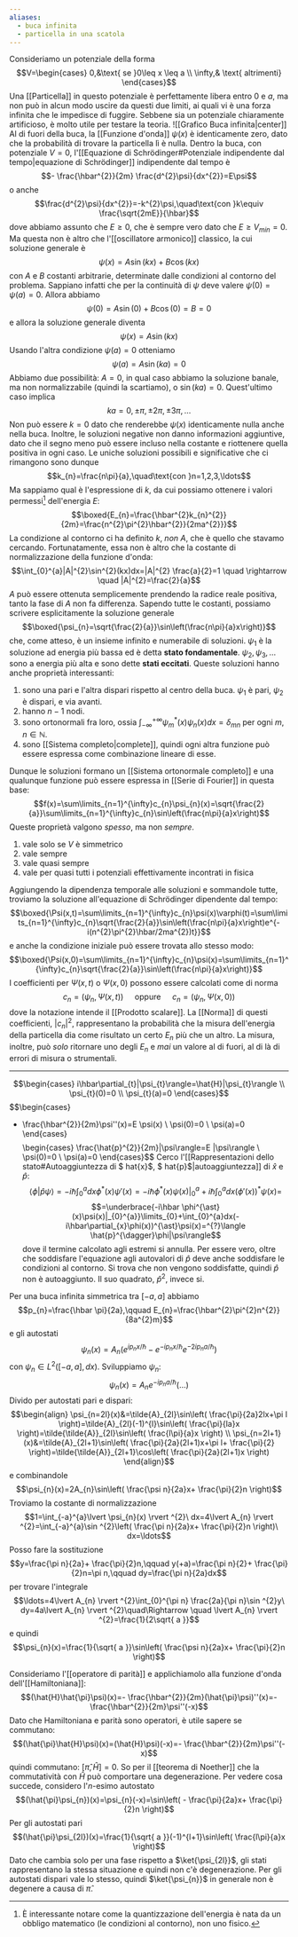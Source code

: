 ```yaml
---
aliases:
  - buca infinita
  - particella in una scatola
---
```

Consideriamo un potenziale della forma
$$V=\begin{cases}
0,&\text{ se }0\leq x \leq a \\
\infty,& \text{ altrimenti}
\end{cases}$$
Una [[Particella]] in questo potenziale è perfettamente libera entro $0$ e $a$, ma non può in alcun modo uscire da questi due limiti, ai quali vi è una forza infinita che le impedisce di fuggire. Sebbene sia un potenziale chiaramente artificioso, è molto utile per testare la teoria.
![[Grafico Buca infinita|center]]
Al di fuori della buca, la [[Funzione d'onda]] $\psi(x)$ è identicamente zero, dato che la probabilità di trovare la particella lì è nulla. Dentro la buca, con potenziale $V=0$, l'[[Equazione di Schrödinger#Potenziale indipendente dal tempo|equazione di Schrödinger]] indipendente dal tempo è
$$- \frac{\hbar^{2}}{2m} \frac{d^{2}\psi}{dx^{2}}=E\psi$$
o anche
$$\frac{d^{2}\psi}{dx^{2}}=-k^{2}\psi,\quad\text{con }k\equiv \frac{\sqrt{2mE}}{\hbar}$$
dove abbiamo assunto che $E\geq0$, che è sempre vero dato che $E\geq V_{min}=0$. Ma questa non è altro che l'[[oscillatore armonico]] classico, la cui soluzione generale è
$$\psi(x)=A\sin(kx)+B\cos(kx)$$
con $A$ e $B$ costanti arbitrarie, determinate dalle condizioni al contorno del problema. Sappiano infatti che per la continuità di $\psi$ deve valere $\psi(0)=\psi(a)=0$. Allora abbiamo
$$\psi(0)=A\sin(0)+B\cos(0)=B=0$$
e allora la soluzione generale diventa
$$\psi(x)=A\sin(kx)$$
Usando l'altra condizione $\psi(a)=0$ otteniamo
$$\psi(a)=A\sin(ka)=0$$
Abbiamo due possibilità: $A=0$, in qual caso abbiamo la soluzione banale, ma non normalizzabile (quindi la scartiamo), o $\sin(ka)=0$. Quest'ultimo caso implica
$$ka=0,\pm\pi,\pm2\pi,\pm3\pi,\ldots$$
Non può essere $k=0$ dato che renderebbe $\psi(x)$ identicamente nulla anche nella buca. Inoltre, le soluzioni negative non danno informazioni aggiuntive, dato che il segno meno può essere incluso nella costante e riottenere quella positiva in ogni caso. Le uniche soluzioni possibili e significative che ci rimangono sono dunque
$$k_{n}=\frac{n\pi}{a},\quad\text{con }n=1,2,3,\ldots$$
Ma sappiamo qual è l'espressione di $k$, da cui possiamo ottenere i valori permessi[^1] dell'energia $E$:
$$\boxed{E_{n}=\frac{\hbar^{2}k_{n}^{2}}{2m}=\frac{n^{2}\pi^{2}\hbar^{2}}{2ma^{2}}}$$
La condizione al contorno ci ha definito $k$, *non* $A$, che è quello che stavamo cercando. Fortunatamente, essa non è altro che la costante di normalizzazione della funzione d'onda:
$$\int_{0}^{a}|A|^{2}\sin^{2}(kx)dx=|A|^{2} \frac{a}{2}=1 \quad \rightarrow \quad |A|^{2}=\frac{2}{a}$$
$A$ può essere ottenuta semplicemente prendendo la radice reale positiva, tanto la fase di $A$ non fa differenza. Sapendo tutte le costanti, possiamo scrivere esplicitamente la soluzione generale
$$\boxed{\psi_{n}=\sqrt{\frac{2}{a}}\sin\left(\frac{n\pi}{a}x\right)}$$
che, come atteso, è un insieme infinito e numerabile di soluzioni. $\psi_{1}$ è la soluzione ad energia più bassa ed è detta **stato fondamentale**. $\psi_{2},\psi_{3},\ldots$ sono a energia più alta e sono dette **stati eccitati**. Queste soluzioni hanno anche proprietà interessanti:
1. sono una pari e l'altra dispari rispetto al centro della buca. $\psi_{1}$ è pari, $\psi_{2}$ è dispari, e via avanti.
2. hanno $n-1$ nodi.
3. sono ortonormali fra loro, ossia $\int_{-\infty}^{+\infty}\psi_{m}^{*}(x)\psi_{n}(x)dx=\delta_{mn}$ per ogni $m, n\in\mathbb{N}$.
4. sono [[Sistema completo|complete]], quindi ogni altra funzione può essere espressa come combinazione lineare di esse.

Dunque le soluzioni formano un [[Sistema ortonormale completo]] e una qualunque funzione può essere espressa in [[Serie di Fourier]] in questa base:
$$f(x)=\sum\limits_{n=1}^{\infty}c_{n}\psi_{n}(x)=\sqrt{\frac{2}{a}}\sum\limits_{n=1}^{\infty}c_{n}\sin\left(\frac{n\pi}{a}x\right)$$
Queste proprietà valgono *spesso*, ma non *sempre*.
1. vale solo se $V$ è simmetrico
2. vale sempre
3. vale quasi sempre
4. vale per quasi tutti i potenziali effettivamente incontrati in fisica

Aggiungendo la dipendenza temporale alle soluzioni e sommandole tutte, troviamo la soluzione all'equazione di Schrödinger dipendente dal tempo:
$$\boxed{\Psi(x,t)=\sum\limits_{n=1}^{\infty}c_{n}\psi(x)\varphi(t)=\sum\limits_{n=1}^{\infty}c_{n}\sqrt{\frac{2}{a}}\sin\left(\frac{n\pi}{a}x\right)e^{-i(n^{2}\pi^{2}\hbar/2ma^{2})t}}$$
e anche la condizione iniziale può essere trovata allo stesso modo:
$$\boxed{\Psi(x,0)=\sum\limits_{n=1}^{\infty}c_{n}\psi(x)=\sum\limits_{n=1}^{\infty}c_{n}\sqrt{\frac{2}{a}}\sin\left(\frac{n\pi}{a}x\right)}$$
I coefficienti per $\Psi(x,t)$ o $\Psi(x,0)$ possono essere calcolati come di norma
$$c_{n}=(\psi_{n},\Psi(x,t))\quad\text{ oppure }\quad c_{n}=(\psi_{n},\Psi(x,0))$$
dove la notazione intende il [[Prodotto scalare]]. La [[Norma]] di questi coefficienti, $|c_{n}|^{2}$, rappresentano la probabilità che la misura dell'energia della particella dia come risultato un certo $E_{n}$ più che un altro. La misura, inoltre, può *solo* ritornare uno degli $E_{n}$ e *mai* un valore al di fuori, al di là di errori di misura o strumentali.

---
$$\begin{cases}
i\hbar\partial_{t}|\psi_{t}\rangle=\hat{H}|\psi_{t}\rangle \\
\psi_{t}(0)=0 \\
\psi_{t}(a)=0
\end{cases}$$
$$\begin{cases}
- \frac{\hbar^{2}}{2m}\psi''(x)=E \psi(x) \\
\psi(0)=0 \\
\psi(a)=0
\end{cases}$$
$$\begin{cases}
\frac{\hat{p}^{2}}{2m}|\psi\rangle=E |\psi\rangle \\
\psi(0)=0 \\
\psi(a)=0
\end{cases}$$
Cerco l'[[Rappresentazioni dello stato#Autoaggiuntezza di $ hat{x}$, $ hat{p}$|autoaggiuntezza]] di $\hat{x}$ e $\hat{p}$:
$$\langle \phi|\hat{p}\psi\rangle=-i\hbar\int_{0}^{a}dx \phi^{\ast}(x)\psi'(x)=-i\hbar \phi^{\ast}(x)\psi(x)|^{a}_{0}+i\hbar\int_{0}^{a}dx (\phi'(x))^{\ast}\psi(x)=$$
$$=\underbrace{-i\hbar \phi^{\ast}(x)\psi(x)|_{0}^{a}}\limits_{0}+\int_{0}^{a}dx(-i\hbar\partial_{x}\phi(x))^{\ast}\psi(x)=^{?}\langle \hat{p}^{\dagger}\phi|\psi\rangle$$
dove il termine calcolato agli estremi si annulla. Per essere vero, oltre che soddisfare l'equazione agli autovalori di $\hat{p}$ deve anche soddisfare le condizioni al contorno. Si trova che non vengono soddisfatte, quindi $\hat{p}$ non è autoaggiunto. Il suo quadrato, $\hat{p}^{2}$, invece si.



Per una buca infinita simmetrica tra $[-a,a]$ abbiamo
$$p_{n}=\frac{\hbar \pi}{2a},\qquad E_{n}=\frac{\hbar^{2}\pi^{2}n^{2}}{8a^{2}m}$$
e gli autostati
$$\psi_{n}(x)=A_{n}(e^{ip_{n}x/\hbar}-e^{-ip_{n}x/\hbar}e^{-2ip_{n}a/\hbar})$$
con $\psi_{n}\in L^{2}([-a,a],dx)$. Sviluppiamo $\psi_{n}$:
$$\psi_{n}(x)=A_{n}e^{-ip_{n}a/\hbar}(\ldots)$$
Divido per autostati pari e dispari:
$$\begin{align}
\psi_{n=2l}(x)&=\tilde{A}_{2l}\sin\left( \frac{\pi}{2a}2lx+\pi l \right)=\tilde{A}_{2l}(-1)^{l}\sin\left( \frac{\pi}{la}x \right)=\tilde{\tilde{A}}_{2l}\sin\left( \frac{l\pi}{a}x \right) \\
\psi_{n=2l+1}(x)&=\tilde{A}_{2l+1}\sin\left( \frac{\pi}{2a}(2l+1)x+\pi l+ \frac{\pi}{2} \right)=\tilde{\tilde{A}}_{2l+1}\cos\left( \frac{\pi}{2a}(2l+1)x \right)
\end{align}$$
e combinandole
$$\psi_{n}(x)=2A_{n}\sin\left( \frac{\psi n}{2a}x+ \frac{\pi}{2}n \right)$$
Troviamo la costante di normalizzazione
$$1=\int_{-a}^{a}\lvert \psi_{n}(x) \rvert ^{2}\ dx=4\lvert A_{n} \rvert ^{2}=\int_{-a}^{a}\sin ^{2}\left( \frac{\pi n}{2a}x+ \frac{\pi}{2}n \right)\ dx=\ldots$$
Posso fare la sostituzione
$$y=\frac{\pi n}{2a}+ \frac{\pi}{2}n,\qquad y(+a)=\frac{\pi n}{2}+ \frac{\pi}{2}n=\pi n,\qquad dy=\frac{\pi n}{2a}dx$$
per trovare l'integrale
$$\ldots=4\lvert A_{n} \rvert ^{2}\int_{0}^{\pi n} \frac{2a}{\pi n}\sin ^{2}y\ dy=4a\lvert A_{n} \rvert ^{2}\quad\Rightarrow \quad \lvert A_{n} \rvert ^{2}=\frac{1}{2\sqrt{ a }}$$
e quindi
$$\psi_{n}(x)=\frac{1}{\sqrt{ a }}\sin\left( \frac{\psi n}{2a}x+ \frac{\pi}{2}n \right)$$

Consideriamo l'[[operatore di parità]] e applichiamolo alla funzione d'onda dell'[[Hamiltoniana]]:
$$(\hat{H}\hat{\pi}\psi)(x)=- \frac{\hbar^{2}}{2m}(\hat{\pi}\psi)''(x)=- \frac{\hbar^{2}}{2m}\psi''(-x)$$
Dato che Hamiltoniana e parità sono operatori, è utile sapere se commutano:
$$(\hat{\pi}\hat{H}\psi)(x)=(\hat{H}\psi)(-x)=- \frac{\hbar^{2}}{2m}\psi''(-x)$$
quindi commutano: $[\hat{\pi},\hat{H}]=0$. So per il [[teorema di Noether]] che la commutatività con $\hat{H}$ può comportare una degenerazione. Per vedere cosa succede, considero l'$n$-esimo autostato
$$(\hat{\pi}\psi_{n})(x)=\psi_{n}(-x)=\sin\left( - \frac{\pi}{2a}x+ \frac{\pi}{2}n \right)$$
Per gli autostati pari
$$(\hat{\pi}\psi_{2l})(x)=\frac{1}{\sqrt{ a }}(-1)^{l+1}\sin\left( \frac{l\pi}{a}x \right)$$
Dato che cambia solo per una fase rispetto a $\ket{\psi_{2l}}$, gli stati rappresentano la stessa situazione e quindi non c'è degenerazione. Per gli autostati dispari vale lo stesso, quindi $\ket{\psi_{n}}$ in generale non è degenere a causa di $\hat{\pi}$.


[^1]: È interessante notare come la quantizzazione dell'energia è nata da un obbligo matematico (le condizioni al contorno), non uno fisico.